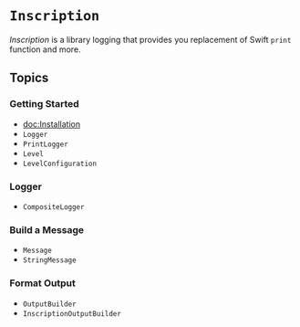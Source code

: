 # ``Inscription``

*Inscription* is a library logging that provides you replacement of Swift `print` function and more.

## Topics

### Getting Started

- <doc:Installation>
- ``Logger``
- ``PrintLogger``
- ``Level``
- ``LevelConfiguration``

### Logger

- ``CompositeLogger``

### Build a Message

- ``Message``
- ``StringMessage``

### Format Output

- ``OutputBuilder``
- ``InscriptionOutputBuilder``
